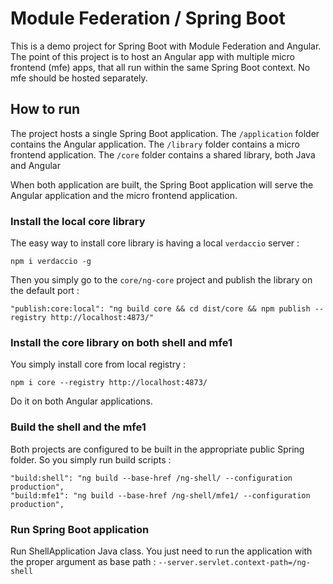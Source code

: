 # Module Federation / Spring Boot

This is a demo project for Spring Boot with Module Federation and Angular.
The point of this project is to host an Angular app with multiple micro frontend (mfe) apps, that all run within the same Spring Boot context. 
No mfe should be hosted separately.

## How to run

The project hosts a single Spring Boot application.
The `/application` folder contains the Angular application.
The `/library` folder contains a micro frontend application.
The `/core` folder contains a shared library, both Java and Angular

When both application are built, the Spring Boot application will serve the Angular application and the micro frontend application.

### Install the local core library

The easy way to install core library is having a local `verdaccio` server :

`npm i verdaccio -g`

Then you simply go to the `core/ng-core` project and publish the library on the default port :

`"publish:core:local": "ng build core && cd dist/core && npm publish --registry http://localhost:4873/"`

### Install the core library on both shell and mfe1

You simply install core from local registry :

`npm i core --registry http://localhost:4873/`

Do it on both Angular applications.

### Build the shell and the mfe1

Both projects are configured to be built in the appropriate public Spring folder.
So you simply run build scripts :

```
"build:shell": "ng build --base-href /ng-shell/ --configuration production",
"build:mfe1": "ng build --base-href /ng-shell/mfe1/ --configuration production",
```

### Run Spring Boot application

Run ShellApplication Java class.
You just need to run the application with the proper argument as base path :
`--server.servlet.context-path=/ng-shell`
